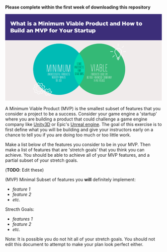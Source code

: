 **Please complete within the first week of downloading this repository**

<img width="800px" src="./media/mvp.png">

A Minimum Viable Product (MVP) is the smallest subset of features that you consider a project to be a success. Consider your game engine a 'startup' where you are building a product that could challenge a game engine company like [Unity3D](https://unity.com/) or Epic's [Unreal engine](https://www.unrealengine.com). The goal of this exercise is to first define what you will be building and give your instructors early on a chance to tell you if you are doing too much or too little work.

Make a list below of the features you consider to be in your MVP. Then make a list of features that are 'stretch goals' that you think you can achieve. You should be able to achieve all of your MVP features, and a partial subset of your stretch goals.

(**TODO**: Edit these)

(MVP) Minimal Subset of features you **will** definitely implement:
- *feature 1*
- *feature 2*
- *etc.*

Strecth Goals:
- *features 1*
- *feature 2*
- *etc.*

Note: It is possible you do not hit all of your stretch goals. You should not edit this document to attempt to make your plan look perfect either.
